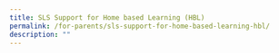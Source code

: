 ```yaml
---
title: SLS Support for Home based Learning (HBL)
permalink: /for-parents/sls-support-for-home-based-learning-hbl/
description: ""
---
```

